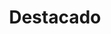 ---
widget: blank
headless: true
weight: 2
active: true

title: "Destacado"

design:
  spacing:
    padding: ["20px", "0", "20px", "0"]
  columns: '1'
  background:
      image: 'divider.jpg'
      image_darken: 0
      image_size: cover
      image_position: top
      image_parallax: true	  
---